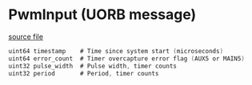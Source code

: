 # PwmInput (UORB message)



[source file](https://github.com/PX4/PX4-Autopilot/blob/main/msg/PwmInput.msg)

```c
uint64 timestamp	# Time since system start (microseconds)
uint64 error_count	# Timer overcapture error flag (AUX5 or MAIN5)
uint32 pulse_width	# Pulse width, timer counts
uint32 period		# Period, timer counts

```
